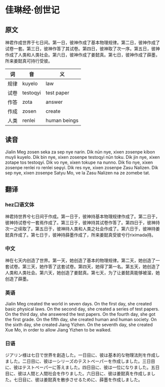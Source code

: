 # 佳琳经·创世记

## 原文

神君作成世界于七日间。第一日，彼神作成了基本物理规律。第二日，彼神作成了试卷一套。第三日，彼神作答了其试卷。第四日，彼神取了次一序。第五日，彼神作成了人类和人类社会。第六日，彼神作成了姜懿真。第七日，彼神作成了薛墨，所来姜懿真可持行受彼。

|词|音|义|
|-|-|-|
|规律|kuyelo|law|
|试卷|testoqyi|test paper|
|作答|zota|answer|
|作成|zosen|create|
|人类|renlei|human beings|

## 读音

Jialin Meg zosen seka za sep nye narin. Dik nūn nye, xixen zosenpe kibon muyli kuyelo. Dik bin nye, xixen zosenpe testoqyi nūn toku. Dik jin nye, xixen zotape tos testoqyi. Dik vo nye, xixen tokupe na nunno. Dik fio nye, xixen zosenpe renlei ro renlei seφyi. Dik res nye, xixen zosenpe Zasu Nalizen. Dik sep nye, xixen zosenpe Satyu Mo, ve la Zasu Nalizen na ze zomebe tat.

## 翻译

### hez口语文体

神君持世界兮七日间于作成。第一日于，彼神持基本物理规律作成了。第二日于，彼神持试卷兮一套焉作成了。第三日于，彼神持其试卷作答了。第四日于，彼神持次一之续取了。第五日于，彼神持人类和人类之社会作成了。第六日于，彼神持姜懿真作成了。第七日于，彼神持薛墨作成了，所来姜懿真受彼兮行riximada持。

### 中文

神在七天内创造了世界。第一天，她创造了基本的物理规律。第二天，她创造了一套试卷。第三天，她作答了这套试卷。第四天，她得了第一名。第五天，她创造了人类和人类社会。第六天，她创造了姜懿真。第七天，为了让姜懿真能够被溜，她创造了薛墨。

### 英语

Jialin Meg created the world in seven days. On the first day, she created basic physical laws. On the second day, she created a series of test papers. On the third day, she answered the test papers. On the fourth day, she got the first grade. On the fifth day, she created human and human society. On the sixth day, she created Jiang Yizhen. On the seventh day, she created Xue Mo, in order to allow Jiang Yizhen to be walked.

### 日语

<div lang="ja">
ジアリン様は七日で世界を創造した。一日目に、彼は基本的な物理法則を作成しました。二日目に、彼は一シリーズのテストペーパーを作成しました。三日目に、彼はテストペーパーに答えました。四日目に、彼は一位になりました。五日目に、彼は人間と人間社会を作りました。六日目に、彼は姜懿真を作成しました。七日目に、彼は姜懿真を散歩させるために、薛墨を作成しました。
</div>